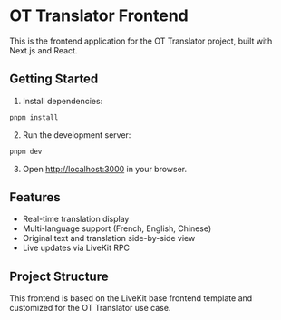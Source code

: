 # OT Translator Frontend

This is the frontend application for the OT Translator project, built with Next.js and React.

## Getting Started

1. Install dependencies:
```bash
pnpm install
```

2. Run the development server:
```bash
pnpm dev
```

3. Open [http://localhost:3000](http://localhost:3000) in your browser.

## Features

- Real-time translation display
- Multi-language support (French, English, Chinese)
- Original text and translation side-by-side view
- Live updates via LiveKit RPC

## Project Structure

This frontend is based on the LiveKit base frontend template and customized for the OT Translator use case.
